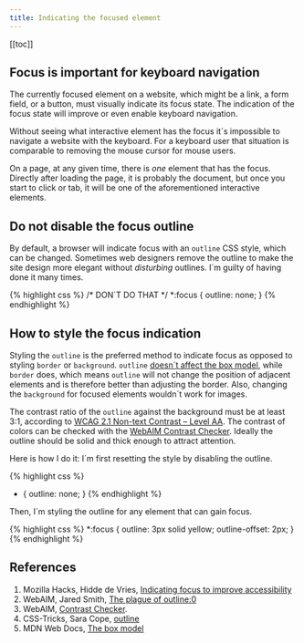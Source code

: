 ```yaml
---
title: Indicating the focused element
---
```


[[toc]]

## Focus is important for keyboard navigation
The currently focused element on a website, which might be a link, a form field, or a button, must visually indicate its focus state. The indication of the focus state will improve or even enable keyboard navigation. 

Without seeing what interactive element has the focus it´s impossible to navigate a website with the keyboard. For a keyboard user that situation is comparable to removing the mouse cursor for mouse users. 

On a page, at any given time, there is *one* element that has the focus. Directly after loading the page, it is probably the document, but once you start to click or tab, it will be one of the aforementioned interactive elements. 

## Do not disable the focus outline
By default, a browser will indicate focus with an `outline` CSS style, which can be changed. Sometimes web designers remove the outline to make the site design more elegant without *disturbing* outlines. I´m guilty of having done it many times.

{% highlight css %}
/* DON´T DO THAT */
*:focus {
  outline: none;
}
{% endhighlight %}

## How to style the focus indication
Styling the `outline` is the preferred method to indicate focus as opposed to styling `border` or `background`. `outline` [doesn´t affect the box model](https://css-tricks.com/almanac/properties/o/outline/), while `border` does, which means `outline` will not change the position of adjacent elements and  is therefore better than adjusting the border. Also, changing the `background` for focused elements wouldn´t work for images.

The contrast ratio of the `outline` against the background must be at least 3:1, according to [WCAG 2.1 Non-text Contrast – Level AA](https://www.w3.org/WAI/WCAG21/quickref/?versions=2.1&showtechniques=324%2C331#non-text-contrast
). The contrast of colors can be checked with the [WebAIM Contrast Checker](https://webaim.org/resources/contrastchecker/). Ideally the outline should be solid and thick enough to attract attention.

Here is how I do it: I´m first resetting the style by disabling the outline.

{% highlight css %}
* {
  outline: none;
}
{% endhighlight %}

Then, I´m styling the outline for any element that can gain focus.

{% highlight css %}
*:focus {
  outline: 3px solid yellow;
  outline-offset: 2px;
}
{% endhighlight %}

## References

1. Mozilla Hacks, Hidde de Vries, [Indicating focus to improve accessibility](https://hacks.mozilla.org/2019/06/indicating-focus-to-improve-accessibility/)
2. WebAIM, Jared Smith, [The plague of outline:0](https://webaim.org/blog/plague-of-outline-0/)
3. WebAIM, [Contrast Checker](https://webaim.org/resources/contrastchecker/).
4. CSS-Tricks, Sara Cope, [outline](https://css-tricks.com/almanac/properties/o/outline/)
5. MDN Web Docs, [The box model](https://developer.mozilla.org/en-US/docs/Learn/CSS/Building_blocks/The_box_model)
